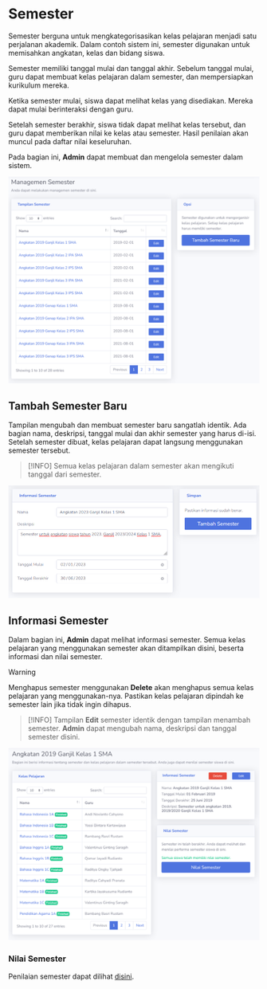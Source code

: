 # Semester
Semester berguna untuk mengkategorisasikan kelas pelajaran menjadi satu perjalanan akademik. Dalam contoh sistem ini, semester digunakan untuk memisahkan angkatan, kelas dan bidang siswa.

Semester memiliki tanggal mulai dan tanggal akhir. Sebelum tanggal mulai, guru dapat membuat kelas pelajaran dalam semester, dan mempersiapkan kurikulum mereka.

Ketika semester mulai, siswa dapat melihat kelas yang disediakan. Mereka dapat mulai berinteraksi dengan guru.

Setelah semester berakhir, siswa tidak dapat melihat kelas tersebut, dan guru dapat memberikan nilai ke kelas atau semester. Hasil penilaian akan muncul pada daftar nilai keseluruhan.

Pada bagian ini, **Admin** dapat membuat dan mengelola semester dalam sistem.

![Semester](_media/semester.png)

## Tambah Semester Baru
Tampilan mengubah dan membuat semester baru sangatlah identik. Ada bagian nama, deskripsi, tanggal mulai dan akhir semester yang harus di-isi. Setelah semester dibuat, kelas pelajaran dapat langsung menggunakan semester tersebut.

> [!INFO]
> Semua kelas pelajaran dalam semester akan mengikuti tanggal dari semester.

![Tambah Semester](_media/tambah_semester.png)

## Informasi Semester
Dalam bagian ini, **Admin** dapat melihat informasi semester. Semua kelas pelajaran yang menggunakan semester akan ditampilkan disini, beserta informasi dan nilai semester.

> [!WARNING]
> Menghapus semester menggunakan **Delete** akan menghapus semua kelas pelajaran yang menggunakan-nya. Pastikan kelas pelajaran dipindah ke semester lain jika tidak ingin dihapus.

> [!INFO]
> Tampilan **Edit** semester identik dengan tampilan menambah semester. **Admin** dapat mengubah nama, deskripsi dan tanggal semester disini.

![Semester View](_media/semester_view.png)

### Nilai Semester
Penilaian semester dapat dilihat [disini](nilai_semester.md).
